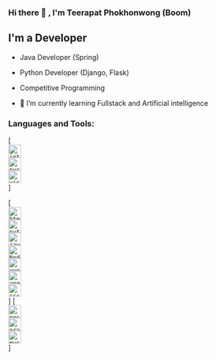 ### Hi there 👋 , I'm Teerapat Phokhonwong (Boom)
## I'm a Developer
- Java Developer (Spring)
- Python Developer (Django, Flask)
- Competitive Programming

- 🌱 I’m currently learning Fullstack and Artificial intelligence

### Languages and Tools:
[<code>
  <img alt="intellij idea" width="26px" src="https://img.icons8.com/color/240/000000/intellij-idea.png" /> 
  <img alt="pycharm" width="26px" src="https://img.icons8.com/color/240/000000/pycharm.png" /> 
  <img alt="visual studio code" width="26px" src="https://img.icons8.com/fluent/240/000000/visual-studio-code-2019.png" />
</code>]

[<code>
  <img alt="html5" width="26px" src="https://img.icons8.com/color/240/000000/java.png">
  <img alt="python" width="26px" src="https://img.icons8.com/color/240/000000/python.png"> 
  <img alt="javascript" width="26px" src="https://img.icons8.com/color/240/000000/javascript.png" />
  <img alt="Node.js" width="26px" src="https://img.icons8.com/color/240/000000/nodejs.png">
  <img alt="vuejs" width="26px" src="https://img.icons8.com/color/48/240/000000/vue-js.png"/>
  <img alt="angular"  width="26px" src="https://img.icons8.com/color/48/240/000000/angularjs.png"/>
  <img alt="css3" width="26px" src="https://img.icons8.com/color/240/000000/css3.png">
</code>]
[<code>
<img  alt="postgreesql" width="26px" src="https://img.icons8.com/color/48/240/000000/postgreesql.png"/>
<img  alt="oracle" width="26px" src="https://img.icons8.com/color/50/240/000000/oracle-logo.png"/>
<img  alt="mysql" width="26px" src="https://img.icons8.com/ios/50/240/000000/mysql-logo.png"/>
</code>]

<!--
**Boombarm/Boombarm** is a ✨ _special_ ✨ repository because its `README.md` (this file) appears on your GitHub profile.

Here are some ideas to get you started:

- 🔭 I’m currently working on ...
- 🌱 I’m currently learning ...
- 👯 I’m looking to collaborate on ...
- 🤔 I’m looking for help with ...
- 💬 Ask me about ...
- 📫 How to reach me: ...
- 😄 Pronouns: ...
- ⚡ Fun fact: ...
-->
